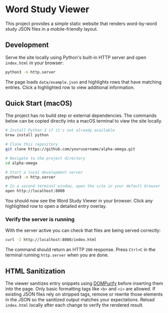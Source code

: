 # Word Study Viewer

This project provides a simple static website that renders word-by-word study JSON files in a mobile-friendly layout.

## Development

Serve the site locally using Python's built-in HTTP server and open `index.html` in your browser:

```bash
python3 -m http.server
```

The page loads `data/example.json` and highlights rows that have matching entries. Click a highlighted row to view additional information.

## Quick Start (macOS)

The project has no build step or external dependencies. The commands below can be
copied directly into a macOS terminal to view the site locally.

```bash
# Install Python 3 if it's not already available
brew install python

# Clone this repository
git clone https://github.com/yourusername/alpha-omega.git

# Navigate to the project directory
cd alpha-omega

# Start a local development server
python3 -m http.server

# In a second terminal window, open the site in your default browser
open http://localhost:8000
```

You should now see the Word Study Viewer in your browser. Click any highlighted
row to open a detailed entry overlay.

### Verify the server is running

With the server active you can check that files are being served correctly:

```bash
curl -I http://localhost:8000/index.html
```

The command should return an HTTP `200` response. Press `Ctrl+C` in the terminal
running `http.server` when you are done.

## HTML Sanitization

The viewer sanitizes entry snippets using [DOMPurify](https://github.com/cure53/DOMPurify) before inserting them into the page.
Only basic formatting tags like `<b>` and `<i>` are allowed. If existing JSON
files rely on stripped tags, remove or rewrite those elements in the JSON so the
sanitized output matches your expectations. Reload `index.html` locally after
each change to verify the rendered result.
